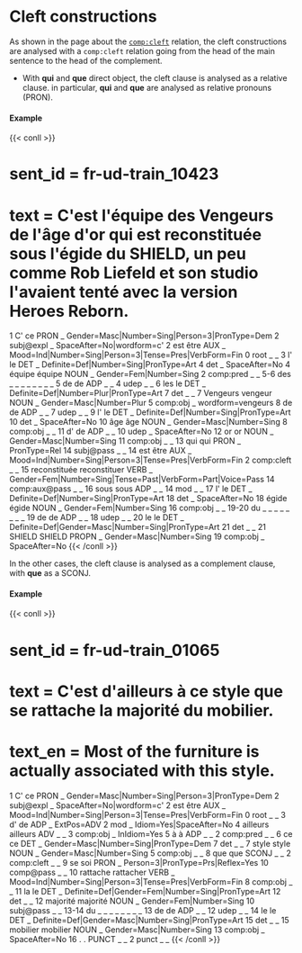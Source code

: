 # Cleft constructions

  

As shown in the page about the [`comp:cleft`](../../../general_guideline/Syntactic_relations/comp/comp_cleft.md) relation, the cleft constructions are analysed with a `comp:cleft` relation going from the head of the main sentence to the head of the complement.

  

* With **qui** and **que** direct object, the cleft clause is analysed as a relative clause. in particular, **qui** and **que** are analysed as relative pronouns (PRON).

<!-- tabs:start -->
#### **Example**


{{< conll >}}
# sent_id = fr-ud-train_10423
# text = C'est l'équipe des Vengeurs de l'âge d'or qui est reconstituée sous l'égide du SHIELD, un peu comme Rob Liefeld et son studio l'avaient tenté avec la version Heroes Reborn.
1	C'	ce	PRON	_	Gender=Masc|Number=Sing|Person=3|PronType=Dem	2	subj@expl	_	SpaceAfter=No|wordform=c'
2	est	être	AUX	_	Mood=Ind|Number=Sing|Person=3|Tense=Pres|VerbForm=Fin	0	root	_	_
3	l'	le	DET	_	Definite=Def|Number=Sing|PronType=Art	4	det	_	SpaceAfter=No
4	équipe	équipe	NOUN	_	Gender=Fem|Number=Sing	2	comp:pred	_	_
5-6	des	_	_	_	_	_	_	_	_
5	de	de	ADP	_	_	4	udep	_	_
6	les	le	DET	_	Definite=Def|Number=Plur|PronType=Art	7	det	_	_
7	Vengeurs	vengeur	NOUN	_	Gender=Masc|Number=Plur	5	comp:obj	_	wordform=vengeurs
8	de	de	ADP	_	_	7	udep	_	_
9	l'	le	DET	_	Definite=Def|Number=Sing|PronType=Art	10	det	_	SpaceAfter=No
10	âge	âge	NOUN	_	Gender=Masc|Number=Sing	8	comp:obj	_	_
11	d'	de	ADP	_	_	10	udep	_	SpaceAfter=No
12	or	or	NOUN	_	Gender=Masc|Number=Sing	11	comp:obj	_	_
13	qui	qui	PRON	_	PronType=Rel	14	subj@pass	_	_
14	est	être	AUX	_	Mood=Ind|Number=Sing|Person=3|Tense=Pres|VerbForm=Fin	2	comp:cleft	_	_
15	reconstituée	reconstituer	VERB	_	Gender=Fem|Number=Sing|Tense=Past|VerbForm=Part|Voice=Pass	14	comp:aux@pass	_	_
16	sous	sous	ADP	_	_	14	mod	_	_
17	l'	le	DET	_	Definite=Def|Number=Sing|PronType=Art	18	det	_	SpaceAfter=No
18	égide	égide	NOUN	_	Gender=Fem|Number=Sing	16	comp:obj	_	_
19-20	du	_	_	_	_	_	_	_	_
19	de	de	ADP	_	_	18	udep	_	_
20	le	le	DET	_	Definite=Def|Gender=Masc|Number=Sing|PronType=Art	21	det	_	_
21	SHIELD	SHIELD	PROPN	_	Gender=Masc|Number=Sing	19	comp:obj	_	SpaceAfter=No
{{< /conll >}}
<!-- tabs:end -->



In the other cases, the cleft clause is analysed as a complement clause, with **que** as a SCONJ.
<!-- tabs:start -->
#### **Example**

{{< conll >}}
# sent_id = fr-ud-train_01065
# text = C'est d'ailleurs à ce style que se rattache la majorité du mobilier.
# text_en = Most of the furniture is actually associated with this style.
1	C'	ce	PRON	_	Gender=Masc|Number=Sing|Person=3|PronType=Dem	2	subj@expl	_	SpaceAfter=No|wordform=c'
2	est	être	AUX	_	Mood=Ind|Number=Sing|Person=3|Tense=Pres|VerbForm=Fin	0	root	_	_
3	d'	de	ADP	_	ExtPos=ADV	2	mod	_	Idiom=Yes|SpaceAfter=No
4	ailleurs	ailleurs	ADV	_	_	3	comp:obj	_	InIdiom=Yes
5	à	à	ADP	_	_	2	comp:pred	_	_
6	ce	ce	DET	_	Gender=Masc|Number=Sing|PronType=Dem	7	det	_	_
7	style	style	NOUN	_	Gender=Masc|Number=Sing	5	comp:obj	_	_
8	que	que	SCONJ	_	_	2	comp:cleft	_	_
9	se	soi	PRON	_	Person=3|PronType=Prs|Reflex=Yes	10	comp@pass	_	_
10	rattache	rattacher	VERB	_	Mood=Ind|Number=Sing|Person=3|Tense=Pres|VerbForm=Fin	8	comp:obj	_	_
11	la	le	DET	_	Definite=Def|Gender=Fem|Number=Sing|PronType=Art	12	det	_	_
12	majorité	majorité	NOUN	_	Gender=Fem|Number=Sing	10	subj@pass	_	_
13-14	du	_	_	_	_	_	_	_	_
13	de	de	ADP	_	_	12	udep	_	_
14	le	le	DET	_	Definite=Def|Gender=Masc|Number=Sing|PronType=Art	15	det	_	_
15	mobilier	mobilier	NOUN	_	Gender=Masc|Number=Sing	13	comp:obj	_	SpaceAfter=No
16	.	.	PUNCT	_	_	2	punct	_	_
{{< /conll >}}
<!-- tabs:end -->
